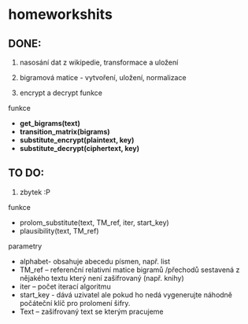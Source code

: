 # homeworkshits

## DONE:

1) nasosání dat z wikipedie, transformace a uložení

2) bigramová matice - vytvoření, uložení, normalizace

3) encrypt a decrypt funkce

funkce
  - **get_bigrams(text)**
  - **transition_matrix(bigrams)**
  - **substitute_encrypt(plaintext, key)**
  - **substitute_decrypt(ciphertext, key)**


## TO DO:

1) zbytek :P

funkce
  - prolom_substitute(text, TM_ref, iter, start_key)
  - plausibility(text, TM_ref)




parametry 
  - alphabet- obsahuje abecedu písmen, např. list 
  - TM_ref – referenční relativní matice bigramů /přechodů sestavená z nějakého textu který není zašifrovaný (např. knihy) 
  - iter – počet iterací algoritmu 
  - start_key  - dává uzivatel ale pokud ho nedá vygenerujte náhodně počáteční klíč pro prolomení šifry. 
  - Text – zašifrovaný text se kterým pracujeme 